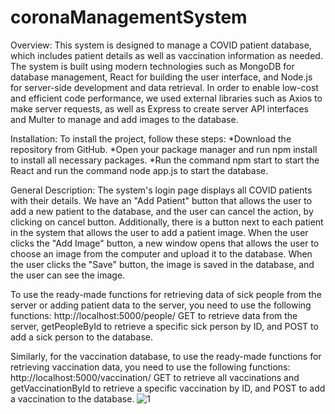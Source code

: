 # coronaManagementSystem

Overview:
This system is designed to manage a COVID patient database, which includes patient details as well as vaccination information as needed. The system is built using modern technologies such as MongoDB for database management, React for building the user interface, and Node.js for server-side development and data retrieval. In order to enable low-cost and efficient code performance, we used external libraries such as Axios to make server requests, as well as Express to create server API interfaces and Multer to manage and add images to the database.

Installation:
To install the project, follow these steps:
*Download the repository from GitHub.
*Open your package manager and run npm install to install all necessary packages.
*Run the command npm start to start the React and run the command node app.js to start the database.

General Description:
The system's login page displays all COVID patients with their details. We have an "Add Patient" button that allows the user to add a new patient to the database, and the user can cancel the action, by clicking on cancel button. Additionally, there is a button next to each patient in the system that allows the user to add a patient image. When the user clicks the "Add Image" button, a new window opens that allows the user to choose an image from the computer and upload it to the database. When the user clicks the "Save" button, the image is saved in the database, and the user can see the image.

To use the ready-made functions for retrieving data of sick people from the server or adding patient data to the server, 
you need to use the following functions: 
http://localhost:5000/people/
GET to retrieve data from the server, getPeopleById to retrieve a specific sick person by ID, and POST to add a sick person to the database.

Similarly, for the vaccination database, to use the ready-made functions for retrieving vaccination data, 
you need to use the following functions: 
http://localhost:5000/vaccination/
GET to retrieve all vaccinations and getVaccinationById to retrieve a specific vaccination by ID, and POST to add a vaccination to the database.
![1](https://github.com/YaelShocht/coronaManagementSystem/assets/126409438/8d94c1d1-cc8e-42dd-aad8-f374f8972bce)
